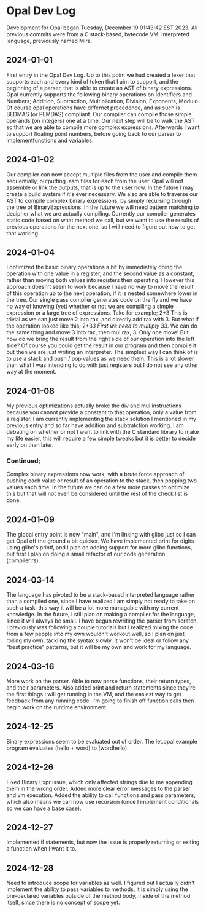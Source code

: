 # Opal Dev Log

Development for Opal began Tuesday, December 19 01:43:42 EST 2023. All previous commits were from a C stack-based, bytecode VM, interpreted language, previously named Mira.

## 2024-01-01
First entry in the Opal Dev Log. Up to this point we had created a lexer that supports each and every kind of token that I aim to support, and the beginning of a parser, that is able to create an AST of binary expressions. Opal currently supports the following binary operations on Identifiers and Numbers;
Addition,
Subtraction,
Multiplication,
Division,
Exponents,
Modulo. Of course opal operations have differnet precedence, and as such is BEDMAS (or PEMDAS) compliant. Our compiler can compile those simple operands (on integers) one at a time. Our next step will be to walk the AST so that we are able to compile more complex expressions. Afterwards I want to support floating point numbers, before going back to our parser to implementfunctions and variables.

## 2024-01-02
Our compiler can now accept multiple files from the user and compile them sequentially, outputting .asm files for each from the user. Opal will not assemble or link the outputs, that is up to the user now. In the future I may create a build system if it's ever necessary.
We also are able to traverse our AST to compile complex binary expressions, by simply recursing through the tree of BinaryExpressions. In the future we will need pattern matching to decipher what we are actually compiling. Currently our compiler generates static code based on what method we call, but we want to use the results of previous operations for the next one, so I will need to figure out how to get that working.

## 2024-01-04
I optimized the basic binary operations a bit by immediately doing the operation with one value in a register, and the second value as a constant, rather than moving both values into registers then operating. However this approach doesn't seem to work because I have no way to move the result of this operation up to the next operation, if it is nested somewhere lower in the tree. Our single pass compiler generates code on the fly and we have no way of knowing (yet) whether or not we are compiling a simple expression or a large tree of expressions.
Take for example;
2+3
This is trivial as we can just move 2 into rax, and directly add rax with 3. But what if the operation looked like this;
2+3*3
First we need to multiply 3*3. We can do the same thing and move 3 into rax, then mul rax, 3. Only one move! But how do we bring the result from the right side of our operation into the left side? Of course you could get the result in our program and then compile it but then we are just writing an interpreter. The simplest way I can think of is to use a stack and push / pop values as we need them. This is a lot slower than what I was intending to do with just registers but I do not see any other way at the moment.

## 2024-01-08
My previous optimizations actually broke the div and mul instructions because you cannot provide a constant to that operation, only a value from a register. I am currently implementing the stack solution I mentioned in my previous entry and so far have addition and subtratction working. I am debating on whether or not I want to link with the C standard library to make my life easier, this will require a few simple tweaks but it is better to decide early on than later.

### Continued;
Complex binary expressions now work, with a brute force approach of pushing each value or result of an operation to the stack, then popping two values each time. In the future we can do a few more passes to optimize this but that will not even be considered until the rest of the check list is done.

## 2024-01-09
The global entry point is now "main", and I'm linking with glibc just so I can get Opal off the ground a bit quicker. We have implemented print for digits using glibc's printf, and I plan on adding support for more glibc functions, but first I plan on doing a small refactor of our code generation (compiler.rs).

## 2024-03-14
The language has pivoted to be a stack-based interpreted language rather than a compiled one, since I have realized I am simply not ready to take on such a task, this way it will be a lot more managable with my current knowledge. In the future, I still plan on making a compiler for the language, since it will always be small. I have begun rewriting the parser from scratch. I previously was following a couple tutorials but I realized mixing the code from a few people into my own wouldn't workout well, so I plan on just rolling my own, tackling the syntax slowly. It won't be ideal or follow any "best practice" patterns, but it will be my own and work for my language.

## 2024-03-16
More work on the parser. Able to now parse functions, their return types, and their parameters. Also added print and return statements since they're the first things I will get running in the VM, and the easiest way to get feedback from any running code. I'm going to finish off function calls then begin work on the runtime environment.

## 2024-12-25
Binary expressions seem to be evaluated out of order. The let.opal example program evaluates (hello + word) to (wordhello)

## 2024-12-26
Fixed Binary Expr issue, which only affected strings due to me appending them in the wrong order. Added more clear error messages to the parser and vm execution. Added the ability to call functions and pass parameters, which also means we can now use recursion (once I implement conditionals so we can have a base case).

## 2024-12-27
Implemented if statements, but now the issue is properly returning or exiting a function when I want it to.

## 2024-12-28
Need to introduce scope for variables as well. I figured out I actually didn't implement the ability to pass variables to methods, it is simply using the pre-declared variables outside of the method body, inside of the method itself, since there is no concept of scope yet.